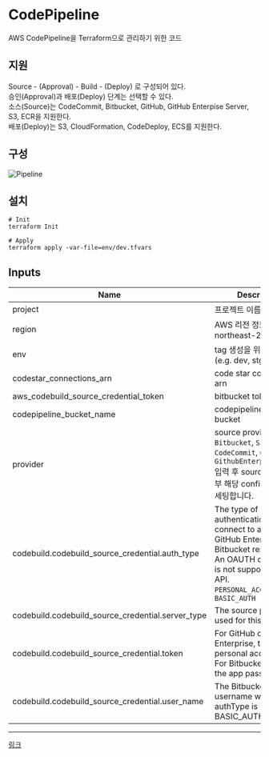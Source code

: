 # CodePipeline
AWS CodePipeline을 Terraform으로 관리하기 위한 코드

## 지원
Source - (Approval) - Build - (Deploy) 로 구성되어 있다.  
승인(Approval)과 배포(Deploy) 단계는 선택할 수 있다.   
소스(Source)는 CodeCommit, Bitbucket, GitHub, GitHub Enterpise Server, S3, ECR을 지원한다.   
배포(Deploy)는 S3, CloudFormation, CodeDeploy, ECS를 지원한다.  

## 구성

![Pipeline](images/Terraform_Codepipeline2.png)

## 설치
```
# Init
terraform Init 

# Apply
terraform apply -var-file=env/dev.tfvars
```



## Inputs
| Name | Description | Type | Default | Required |
|------|-------------|------|---------|:--------:|
| project | 프로젝트 이름 | `string` | `""` | yes |
| region | AWS 리전 정보 (e.g. ap-northeast-2) | `string` | `""` | yes |
| env | tag 생성을 위한 입력 값 (e.g. dev, stg, ...) | `string` | `""` | yes |
| codestar_connections_arn | code star connection arn | `string` | `""` | yes |
| aws_codebuild_source_credential_token | bitbucket token | `string` | `""` | yes |
| codepipeline_bucket_name | codepipeline artifact bucket | `string` | `""` | yes |
| provider | source provider `Bitbucket`, `S3`, `ECR`, `CodeCommit`, `GitHub`, `GithubEnterpriseServer` 입력 후 source block 내부 해당 configuration을 세팅합니다. | `string` | `""` | yes |
| codebuild.codebuild_source_credential.auth_type | The type of authentication used to connect to a GitHub, GitHub Enterprise, or Bitbucket repository. An OAUTH connection is not supported by the API. `PERSONAL_ACCESS_TOKEN`, `BASIC_AUTH` | `string` | `""` | yes |
| codebuild.codebuild_source_credential.server_type | The source provider used for this project. | `string` | `""` | yes |
| codebuild.codebuild_source_credential.token | For GitHub or GitHub Enterprise, this is the personal access token. For Bitbucket, this is the app password. | `string` | `""` | yes |
| codebuild.codebuild_source_credential.user_name | The Bitbucket username when the authType is BASIC_AUTH | `string` | `""` | no |

---
[링크](https://docs.aws.amazon.com/codepipeline/latest/userguide/action-reference.html)

